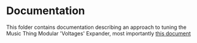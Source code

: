 # Documentation
This folder contains documentation describing an approach to tuning the Music Thing Modular 'Voltages' Expander, most importantly
[this document](https://github.com/m0xpd/TuningStrategyForVoltages/blob/main/Documentation/A%20Tuning%20Strategy%20for%20Voltages.pdf)
